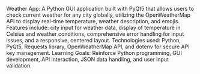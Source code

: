Weather App: A Python GUI application built with PyQt5 that allows users to check current weather for any city globally, utilizing the OpenWeatherMap API to display real-time temperature, weather description, and emojis. Features include: city input for weather data, display of temperature in Celsius and weather conditions, comprehensive error handling for input issues, and a responsive, centered layout. Technologies used: Python, PyQt5, Requests library, OpenWeatherMap API, and dotenv for secure API key management. Learning Goals: Reinforce Python programming, GUI development, API interaction, JSON data handling, and user input validation.
